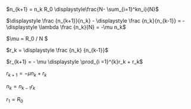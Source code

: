 $n_{k+1} = n_k R_0 \displaystyle\frac{N- \sum_{i=1}^kn_i}{N}$

$\displaystyle \frac {n_{k+1}}{n_k} - \displaystyle \frac {n_k}{n_{k-1}} = - \displaystyle \lambda \frac {n_k}{N} = -\mu n_k$  

$\mu = R_0 / N $

$r_k = \displaystyle \frac {n_k} {n_{k-1}}$

$r_{k+1} = - \mu \displaystyle \prod_{i =1}^{k}r_k + r_k$ 

$r_{k+1} = -\mu n_k  + r_k$

$n_k = n_{k-1}r_k$

$r_1 = R_0$



